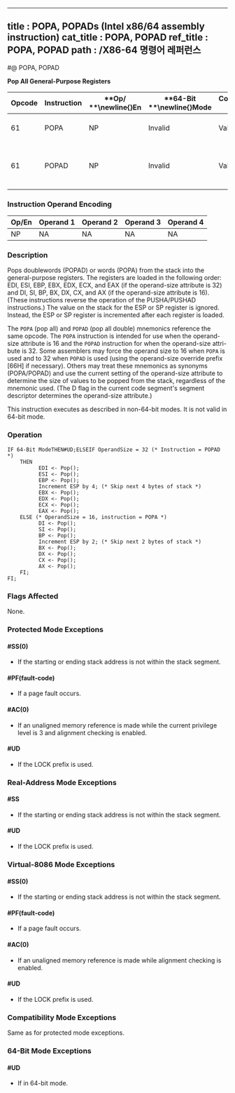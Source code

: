 ----------------------------
title : POPA, POPADs (Intel x86/64 assembly instruction)
cat_title : POPA, POPAD
ref_title : POPA, POPAD
path : /X86-64 명령어 레퍼런스
----------------------------
#@ POPA, POPAD

**Pop All General-Purpose Registers**

|**Opcode**|**Instruction**|**Op/ **\newline{}**En**|**64-Bit **\newline{}**Mode**|**Compat/**\newline{}**Leg Mode**|**Description**|
|----------|---------------|------------------------|-----------------------------|---------------------------------|---------------|
|61|POPA|NP|Invalid|Valid|Pop DI, SI, BP, BX, DX, CX, and AX.|
|61|POPAD|NP|Invalid|Valid|Pop EDI, ESI, EBP, EBX, EDX, ECX, and EAX.|
### Instruction Operand Encoding


|Op/En|Operand 1|Operand 2|Operand 3|Operand 4|
|-----|---------|---------|---------|---------|
|NP|NA|NA|NA|NA|
### Description


Pops doublewords (POPAD) or words (POPA) from the stack into the general-purpose registers. The registers are loaded in the following order: EDI, ESI, EBP, EBX, EDX, ECX, and EAX (if the operand-size attribute is 32) and DI, SI, BP, BX, DX, CX, and AX (if the operand-size attribute is 16). (These instructions reverse the operation of the PUSHA/PUSHAD instructions.) The value on the stack for the ESP or SP register is ignored. Instead, the ESP or SP register is incremented after each register is loaded.

The `POPA` (pop all) and `POPAD` (pop all double) mnemonics reference the same opcode. The `POPA` instruction is intended for use when the operand-size attribute is 16 and the `POPAD` instruction for when the operand-size attri-bute is 32. Some assemblers may force the operand size to 16 when `POPA` is used and to 32 when `POPAD` is used (using the operand-size override prefix [66H] if necessary). Others may treat these mnemonics as synonyms (POPA/POPAD) and use the current setting of the operand-size attribute to determine the size of values to be popped from the stack, regardless of the mnemonic used. (The D flag in the current code segment's segment descriptor determines the operand-size attribute.)

This instruction executes as described in non-64-bit modes. It is not valid in 64-bit mode.


### Operation

```info-verb
IF 64-Bit ModeTHEN#UD;ELSEIF OperandSize = 32 (* Instruction = POPAD *)
    THEN
          EDI <- Pop();
          ESI <- Pop();
          EBP <- Pop();
          Increment ESP by 4; (* Skip next 4 bytes of stack *)
          EBX <- Pop();
          EDX <- Pop();
          ECX <- Pop();
          EAX <- Pop();
    ELSE (* OperandSize = 16, instruction = POPA *)
          DI <- Pop();
          SI <- Pop();
          BP <- Pop();
          Increment ESP by 2; (* Skip next 2 bytes of stack *)
          BX <- Pop();
          DX <- Pop();
          CX <- Pop();
          AX <- Pop();
    FI;
FI;
```
### Flags Affected


None.


### Protected Mode Exceptions

#### #SS(0)
* If the starting or ending stack address is not within the stack segment. 

#### #PF(fault-code)
* If a page fault occurs.

#### #AC(0)
* If an unaligned memory reference is made while the current privilege level is 3 and alignment checking is enabled.

#### #UD
* If the LOCK prefix is used.

### Real-Address Mode Exceptions

#### #SS
* If the starting or ending stack address is not within the stack segment.

#### #UD
* If the LOCK prefix is used.

### Virtual-8086 Mode Exceptions

#### #SS(0)
* If the starting or ending stack address is not within the stack segment.

#### #PF(fault-code)
* If a page fault occurs.

#### #AC(0)
* If an unaligned memory reference is made while alignment checking is enabled.

#### #UD
* If the LOCK prefix is used.

### Compatibility Mode Exceptions



Same as for protected mode exceptions.


### 64-Bit Mode Exceptions

#### #UD
* If in 64-bit mode.
